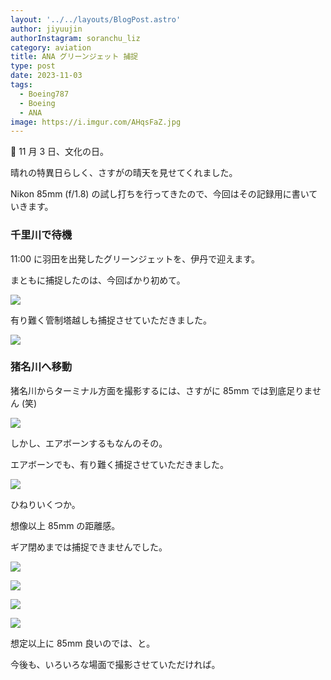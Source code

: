 ```yaml
---
layout: '../../layouts/BlogPost.astro'
author: jiyuujin
authorInstagram: soranchu_liz
category: aviation
title: ANA グリーンジェット 捕捉
type: post
date: 2023-11-03
tags:
  - Boeing787
  - Boeing
  - ANA
image: https://i.imgur.com/AHqsFaZ.jpg
---
```


🎌 11 月 3 日、文化の日。

晴れの特異日らしく、さすがの晴天を見せてくれました。

Nikon 85mm (f/1.8) の試し打ちを行ってきたので、今回はその記録用に書いていきます。

### 千里川で待機

11:00 に羽田を出発したグリーンジェットを、伊丹で迎えます。

まともに捕捉したのは、今回ばかり初めて。

![](/assets/img/20231103/JA874A_1.JPG)

有り難く管制塔越しも捕捉させていただきました。

![](/assets/img/20231103/JA874A_2.JPG)

### 猪名川へ移動

猪名川からターミナル方面を撮影するには、さすがに 85mm では到底足りません (笑)

![](/assets/img/20231103/JA874A_3.JPG)

しかし、エアボーンするもなんのその。

エアボーンでも、有り難く捕捉させていただきました。

![](/assets/img/20231103/JA874A_4.JPG)

ひねりいくつか。

想像以上 85mm の距離感。

ギア閉めまでは捕捉できませんでした。

![](/assets/img/20231103/JA874A_5.JPG)

![](/assets/img/20231103/JA874A_6.JPG)

![](/assets/img/20231103/JA874A_7.JPG)

![](/assets/img/20231103/JA874A_8.JPG)

想定以上に 85mm 良いのでは、と。

今後も、いろいろな場面で撮影させていただければ。
